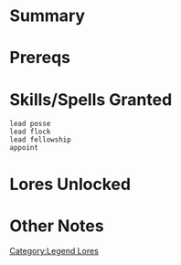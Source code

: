 # Summary

# Prereqs

# Skills/Spells Granted

`lead posse`  
`lead flock`  
`lead fellowship`  
`appoint`

# Lores Unlocked

# Other Notes

[Category:Legend Lores](Category:Legend_Lores "wikilink")
